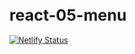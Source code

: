 # react-05-menu

[![Netlify Status](https://api.netlify.com/api/v1/badges/39795e7c-7085-44e7-b1e8-3a52fdd11f2d/deploy-status)](https://app.netlify.com/sites/react-05-menu/deploys)
